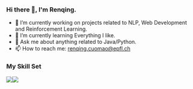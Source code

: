 ### Hi there 👋, I'm Renqing.

- 🔭 I’m currently working on projects related to NLP, Web Development and Reinforcement Learning.
- 🌱 I’m currently learning Everything I like.
- 💬 Ask me about anything related to Java/Python.
- 📫 How to reach me: renqing.cuomao@epfl.ch

### My Skill Set

![](https://img.shields.io/badge/Java-ED8B00?style=for-the-badge&logo=openjdk&logoColor=white)![](https://img.shields.io/badge/Python-3776AB?style=for-the-badge&logo=python&logoColor=white)
